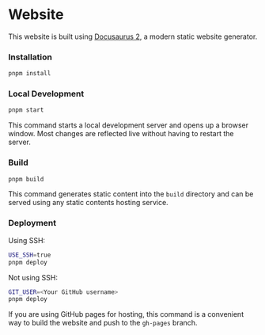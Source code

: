 # Website

This website is built using [Docusaurus 2](https://docusaurus.io/), a modern static website generator.

### Installation

```sh
pnpm install
```

### Local Development

```sh
pnpm start
```

This command starts a local development server and opens up a browser window. Most changes are reflected live without having to restart the server.

### Build

```sh
pnpm build
```

This command generates static content into the `build` directory and can be served using any static contents hosting service.

### Deployment

Using SSH:

```sh
USE_SSH=true
pnpm deploy
```

Not using SSH:

```sh
GIT_USER=<Your GitHub username>
pnpm deploy
```

If you are using GitHub pages for hosting, this command is a convenient way to build the website and push to the `gh-pages` branch.
